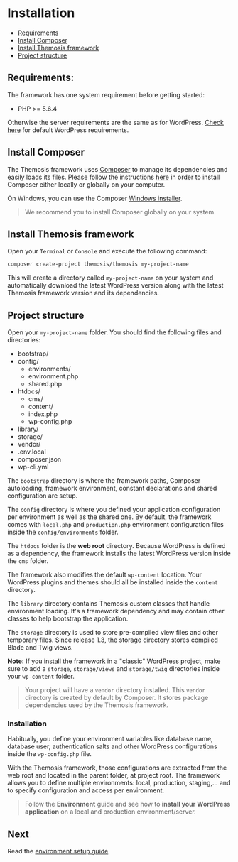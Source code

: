 Installation============- [Requirements](#requirements)
- [Install Composer](#install-composer)
- [Install Themosis framework](#install-themosis-framework)
- [Project structure](#project-structure)Requirements:-------------The framework has one system requirement before getting started:- PHP >= 5.6.4Otherwise the server requirements are the same as for WordPress. [Check here](https://wordpress.org/about/requirements/) for default WordPress requirements.Install Composer----------------The Themosis framework uses [Composer](https://getcomposer.org/) to manage its dependencies and easily loads its files. Please follow the instructions [here](https://getcomposer.org/doc/00-intro.md) in order to install Composer either locally or globally on your computer.On Windows, you can use the Composer [Windows installer](https://getcomposer.org/Composer-Setup.exe).> We recommend you to install Composer globally on your system.Install Themosis framework--------------------------Open your `Terminal` or `Console` and execute the following command:```bashcomposer create-project themosis/themosis my-project-name```This will create a directory called `my-project-name` on your system and automatically download the latest WordPress version along with the latest Themosis framework version and its dependencies.Project structure-----------------Open your `my-project-name` folder. You should find the following files and directories:- bootstrap/- config/	- environments/	- environment.php	- shared.php- htdocs/	- cms/	- content/	- index.php	- wp-config.php- library/- storage/- vendor/- .env.local- composer.json- wp-cli.ymlThe `bootstrap` directory is where the framework paths, Composer autoloading, framework environment, constant declarations and shared configuration are setup.The `config` directory is where you defined your application configuration per environment as well as the shared one. By default, the framework comes with `local.php` and `production.php` environment configuration files inside the `config/environments` folder.The `htdocs` folder is the **web root** directory. Because WordPress is defined as a dependency, the framework installs the latest WordPress version inside the `cms` folder.The framework also modifies the default `wp-content` location. Your WordPress plugins and themes should all be installed inside the `content` directory.The `library` directory contains Themosis custom classes that handle environment loading. It's a framework dependency and may contain other classes to help bootstrap the application.The `storage` directory is used to store pre-compiled view files and other temporary files. Since release 1.3, the storage directory stores compiled Blade and Twig views.**Note:** If you install the framework in a "classic" WordPress project, make sure to add a `storage`, `storage/views` and `storage/twig` directories inside your `wp-content` folder.> Your project will have a `vendor` directory installed. This `vendor` directory is created by default by Composer. It stores package dependencies used by the Themosis framework.### InstallationHabitually, you define your environment variables like database name, database user, authentication salts and other WordPress configurations inside the `wp-config.php` file.With the Themosis framework, those configurations are extracted from the web root and located in the parent folder, at project root. The framework allows you to define multiple environments: local, production, staging,... and to specify configuration and access per environment.> Follow the **Environment** guide and see how to **install your WordPress application** on a local and production environment/server.Next----Read the [environment setup guide]({{url}}/environment)